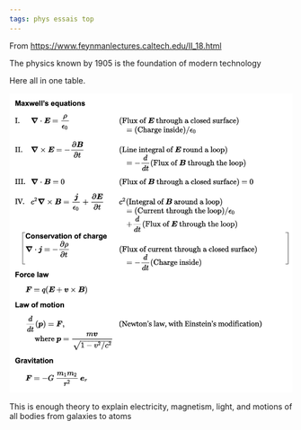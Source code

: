```yaml
---
tags: phys essais top
---
```


From <https://www.feynmanlectures.caltech.edu/II_18.html>

The physics known by 1905 is the foundation of modern technology 

Here all in one table. 

![](/static/img/classical.png)

This is enough theory to explain electricity, magnetism, light, and motions of all bodies from galaxies to atoms 


